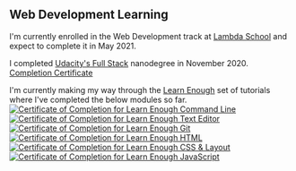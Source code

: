 ## Web Development Learning
I'm currently enrolled in the Web Development track at [Lambda School](https://lambdaschool.com/) and expect to complete it in May 2021.

I completed [Udacity's Full Stack](https://www.udacity.com/course/full-stack-web-developer-nanodegree--nd0044) nanodegree in November 2020.<br/>
[Completion Certificate](https://confirm.udacity.com/AYAMAM7T)

I'm currently making my way through the [Learn Enough](https://learnenough.com) set of tutorials where I've completed the below modules so far.<br/>
<a href="https://www.learnenough.com/certificates/dgamboa10"><img src="https://www.learnenough.com/certificates/dgamboa10/command-line-tutorial.svg" alt="Certificate of Completion for Learn Enough Command Line"></a><a href="https://www.learnenough.com/certificates/dgamboa10"><img src="https://www.learnenough.com/certificates/dgamboa10/text-editor-tutorial.svg" alt="Certificate of Completion for Learn Enough Text Editor"></a><a href="https://www.learnenough.com/certificates/dgamboa10"><img src="https://www.learnenough.com/certificates/dgamboa10/git-tutorial.svg" alt="Certificate of Completion for Learn Enough Git"></a><a href="https://www.learnenough.com/certificates/dgamboa10"><img src="https://www.learnenough.com/certificates/dgamboa10/html-tutorial.svg" alt="Certificate of Completion for Learn Enough HTML"></a><a href="https://www.learnenough.com/certificates/dgamboa10"><img src="https://www.learnenough.com/certificates/dgamboa10/css-and-layout-tutorial.svg" alt="Certificate of Completion for Learn Enough CSS &amp; Layout"></a><a href="https://www.learnenough.com/certificates/dgamboa10"><img src="https://www.learnenough.com/certificates/dgamboa10/javascript-tutorial.svg" alt="Certificate of Completion for Learn Enough JavaScript"></a><br/>
